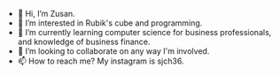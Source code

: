 - 👋 Hi, I’m Zusan. 
- 👀 I’m interested in Rubik's cube and programming. 
- 🌱 I’m currently learning computer science for business professionals, and knowledge of business finance. 
- 💞️ I’m looking to collaborate on any way I'm involved. 
- 📫 How to reach me? My instagram is sjch36. 

<!---
Zusan113/Zusan113 is a ✨ special ✨ repository because its `README.md` (this file) appears on your GitHub profile.
You can click the Preview link to take a look at your changes.
--->
